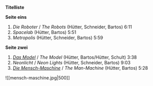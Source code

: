 **Titelliste**

**Seite eins**

1.  _Die Roboter_ / _The Robots_ (Hütter, Schneider, Bartos) 6:11
2.  _Spacelab_ (Hütter, Bartos) 5:51
3.  _Metropolis_ (Hütter, Schneider, Bartos) 5:59

**Seite zwei**

1.  _[Das Model](https://de.wikipedia.org/wiki/Das_Model "Das Model")_ / _The Model_ (Hütter, Bartos/Hütter, Schult) 3:38
2.  _Neonlicht_ / _Neon Lights_ (Hütter, Schneider, Bartos) 9:03
3.  _[Die Mensch-Maschine](https://de.wikipedia.org/wiki/Die_Mensch-Maschine_(Lied) "Die Mensch-Maschine (Lied)")_ / _The Man-Machine_ (Hütter, Bartos) 5:28

![[mensch-maschine.jpg|500]]
